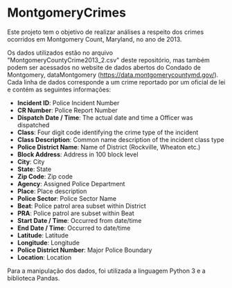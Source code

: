 # MontgomeryCrimes

Este projeto tem o objetivo de realizar análises a respeito dos crimes ocorridos em Montgomery Count, Maryland, no ano de 2013.

Os dados utilizados estão no arquivo "MontgomeryCountyCrime2013_2.csv" deste repositório, mas também podem ser acessados no website de dados abertos do Condado de Montgomery, dataMontgomery (https://data.montgomerycountymd.gov/). Cada linha de dados corresponde a um crime reportado por um oficial de lei e contém as seguintes informações:

* **Incident ID**: Police Incident Number
* **CR Number**: Police Report Number
* **Dispatch Date / Time**: The actual date and time a Officer was dispatched
* **Class**: Four digit code identifying the crime type of the incident
* **Class Description**: Common name description of the incident class type
* **Police District Name**: Name of District (Rockville, Wheaton etc.)
* **Block Address**: Address in 100 block level
* **City**: City
* **State**: State
* **Zip Code**: Zip code
* **Agency**: Assigned Police Department
* **Place**: Place description
* **Police Sector**: Police Sector Name
* **Beat**: Police patrol area subset within District
* **PRA**: Police patrol are subset within Beat
* **Start Date / Time**: Occurred from date/time
* **End Date / Time**: Occurred to date/time
* **Latitude**: Latitude
* **Longitude**: Longitude
* **Police District Number**: Major Police Boundary
* **Location**: Location

Para a manipulação dos dados, foi utilizada a linguagem Python 3 e a biblioteca Pandas.
